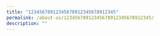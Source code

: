 ```yaml
---
title: "12345678912345678912345678912345"
permalink: /about-us/12345678912345678912345678912345/
description: ""
---
```

